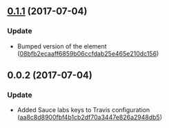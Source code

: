 <a name="0.1.1"></a>
## [0.1.1](https://github.com/advanced-rest-client/raml-annotations-display/compare/0.0.2...v0.1.1) (2017-07-04)


### Update

* Bumped version of the element ([08bfb2ecaaff6859b06ccfdab25e465e210dc156](https://github.com/advanced-rest-client/raml-annotations-display/commit/08bfb2ecaaff6859b06ccfdab25e465e210dc156))



<a name="0.0.2"></a>
## 0.0.2 (2017-07-04)


### Update

* Added Sauce labs keys to Travis configuration ([aa8c8d8900fbf4b1cb2df70a3447e826a2948db5](https://github.com/advanced-rest-client/raml-annotations-display/commit/aa8c8d8900fbf4b1cb2df70a3447e826a2948db5))



